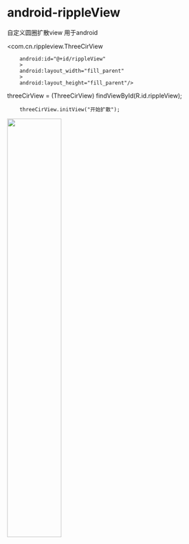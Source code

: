 # android-rippleView
自定义圆圈扩散view
用于android
>
 <com.cn.rippleview.ThreeCirView
 >
        android:id="@+id/rippleView"
        >
        android:layout_width="fill_parent"
        >
        android:layout_height="fill_parent"/>
>
threeCirView = (ThreeCirView) findViewById(R.id.rippleView);
>
        threeCirView.initView("开始扩散");
>
<img src="https://github.com/nicccccccccce/documents/blob/master/android-rippleview.gif" height="50%" width="50%" />



